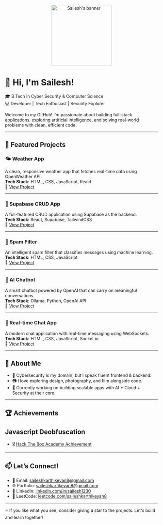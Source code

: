 <p align="center">
  <img src="https://github.com/sailesh-12/sailesh-12/blob/main/profile-pic.png" alt="Sailesh's banner" width="200"/>
</p>

# 👋 Hi, I'm Sailesh!

🎓 B.Tech in Cyber Security & Computer Science  
💻 Developer | Tech Enthusiast | Security Explorer  

Welcome to my GitHub! I’m passionate about building full-stack applications, exploring artificial intelligence, and solving real-world problems with clean, efficient code.

---

## 🚀 Featured Projects

### 🌤️ Weather App  
A clean, responsive weather app that fetches real-time data using OpenWeather API.  
**Tech Stack:** HTML, CSS, JavaScript, React  
🔗 [View Project](https://github.com/sailesh-12/weather-app)

---

### 🧾 Supabase CRUD App  
A full-featured CRUD application using Supabase as the backend.  
**Tech Stack:** React, Supabase, TailwindCSS  
🔗 [View Project](https://github.com/sailesh-12/supabase-project-crud)

---

### 🚫 Spam Filter  
An intelligent spam filter that classifies messages using machine learning.  
**Tech Stack:** HTML, CSS, JavaScript  
🔗 [View Project](https://github.com/sailesh-12/spam-filter)

---

### 🤖 AI Chatbot  
A smart chatbot powered by OpenAI that can carry on meaningful conversations.  
**Tech Stack:** Ollama, Python, OpenAI API  
🔗 [View Project](https://github.com/sailesh-12/ai-chatbot)

---

### 💬 Real-time Chat App  
A modern chat application with real-time messaging using WebSockets.  
**Tech Stack:** HTML, CSS, JavaScript, Socket.io  
🔗 [View Project](https://github.com/sailesh-12/chat-app)

---

## 📌 About Me

- 🔐 Cybersecurity is my domain, but I speak fluent frontend & backend.
- 📷 I love exploring design, photography, and film alongside code.
- 🚀 Currently working on building scalable apps with AI + Cloud + Security at their core.

---

## 🏆 Achievements
## Javascript Deobfuscation 
- 🎖️ [Hack The Box Academy Achievement](https://academy.hackthebox.com/achievement/1754228/41)

---

## 📫 Let’s Connect!

- 📧 Email: saileshkarthikeyan8@gmail.com 
- 🌐 Portfolio: [saileshkartikeyan8@gmail.com](mailto:saileshkartikeyan8@gmail.com)  
- 💼 LinkedIn: [linkedin.com/in/sailesh1230](https://www.linkedin.com/in/sailesh1230/)  
- 🧠 LeetCode: [leetcode.com/saileshkarthikeyan8](https://leetcode.com/u/saileshkarthikeyan8/)  

---

⭐️ If you like what you see, consider giving a star to the projects. Let's build and learn together!

